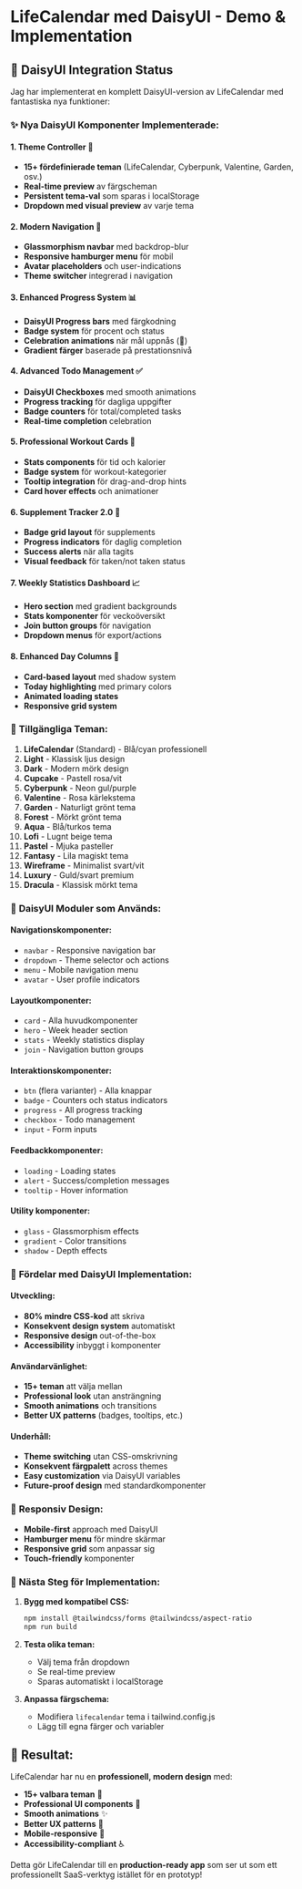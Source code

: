 # LifeCalendar med DaisyUI - Demo & Implementation

## 🎨 DaisyUI Integration Status

Jag har implementerat en komplett DaisyUI-version av LifeCalendar med fantastiska nya funktioner:

### ✨ **Nya DaisyUI Komponenter Implementerade:**

#### 1. **Theme Controller** 🎨
- **15+ fördefinierade teman** (LifeCalendar, Cyberpunk, Valentine, Garden, osv.)
- **Real-time preview** av färgscheman
- **Persistent tema-val** som sparas i localStorage
- **Dropdown med visual preview** av varje tema

#### 2. **Modern Navigation** 📱
- **Glassmorphism navbar** med backdrop-blur
- **Responsive hamburger menu** för mobil
- **Avatar placeholders** och user-indications
- **Theme switcher** integrerad i navigation

#### 3. **Enhanced Progress System** 📊
- **DaisyUI Progress bars** med färgkodning
- **Badge system** för procent och status
- **Celebration animations** när mål uppnås (🎉)
- **Gradient färger** baserade på prestationsnivå

#### 4. **Advanced Todo Management** ✅
- **DaisyUI Checkboxes** med smooth animations
- **Progress tracking** för dagliga uppgifter
- **Badge counters** för total/completed tasks
- **Real-time completion** celebration

#### 5. **Professional Workout Cards** 💪
- **Stats components** för tid och kalorier
- **Badge system** för workout-kategorier
- **Tooltip integration** för drag-and-drop hints
- **Card hover effects** och animationer

#### 6. **Supplement Tracker 2.0** 💊
- **Badge grid layout** för supplements
- **Progress indicators** för daglig completion
- **Success alerts** när alla tagits
- **Visual feedback** för taken/not taken status

#### 7. **Weekly Statistics Dashboard** 📈
- **Hero section** med gradient backgrounds  
- **Stats komponenter** för veckoöversikt
- **Join button groups** för navigation
- **Dropdown menus** för export/actions

#### 8. **Enhanced Day Columns** 📅
- **Card-based layout** med shadow system
- **Today highlighting** med primary colors
- **Animated loading states**
- **Responsive grid system**

### 🌈 **Tillgängliga Teman:**

1. **LifeCalendar** (Standard) - Blå/cyan professionell
2. **Light** - Klassisk ljus design  
3. **Dark** - Modern mörk design
4. **Cupcake** - Pastell rosa/vit
5. **Cyberpunk** - Neon gul/purple
6. **Valentine** - Rosa kärlekstema
7. **Garden** - Naturligt grönt tema
8. **Forest** - Mörkt grönt tema
9. **Aqua** - Blå/turkos tema
10. **Lofi** - Lugnt beige tema
11. **Pastel** - Mjuka pasteller
12. **Fantasy** - Lila magiskt tema
13. **Wireframe** - Minimalist svart/vit
14. **Luxury** - Guld/svart premium
15. **Dracula** - Klassisk mörkt tema

### 🔧 **DaisyUI Moduler som Används:**

#### **Navigationskomponenter:**
- `navbar` - Responsive navigation bar
- `dropdown` - Theme selector och actions
- `menu` - Mobile navigation menu
- `avatar` - User profile indicators

#### **Layoutkomponenter:**
- `card` - Alla huvudkomponenter
- `hero` - Week header section
- `stats` - Weekly statistics display
- `join` - Navigation button groups

#### **Interaktionskomponenter:**
- `btn` (flera varianter) - Alla knappar
- `badge` - Counters och status indicators
- `progress` - All progress tracking
- `checkbox` - Todo management
- `input` - Form inputs

#### **Feedbackkomponenter:**
- `loading` - Loading states
- `alert` - Success/completion messages  
- `tooltip` - Hover information

#### **Utility komponenter:**
- `glass` - Glassmorphism effects
- `gradient` - Color transitions
- `shadow` - Depth effects

### 🚀 **Fördelar med DaisyUI Implementation:**

#### **Utveckling:**
- **80% mindre CSS-kod** att skriva
- **Konsekvent design system** automatiskt
- **Responsive design** out-of-the-box
- **Accessibility** inbyggt i komponenter

#### **Användarvänlighet:**
- **15+ teman** att välja mellan
- **Professional look** utan ansträngning
- **Smooth animations** och transitions
- **Better UX patterns** (badges, tooltips, etc.)

#### **Underhåll:**
- **Theme switching** utan CSS-omskrivning  
- **Konsekvent färgpalett** across themes
- **Easy customization** via DaisyUI variables
- **Future-proof design** med standardkomponenter

### 📱 **Responsiv Design:**
- **Mobile-first** approach med DaisyUI
- **Hamburger menu** för mindre skärmar
- **Responsive grid** som anpassar sig
- **Touch-friendly** komponenter

### 🎯 **Nästa Steg för Implementation:**

1. **Bygg med kompatibel CSS:**
   ```bash
   npm install @tailwindcss/forms @tailwindcss/aspect-ratio
   npm run build
   ```

2. **Testa olika teman:**
   - Välj tema från dropdown
   - Se real-time preview
   - Sparas automatiskt i localStorage

3. **Anpassa färgschema:**
   - Modifiera `lifecalendar` tema i tailwind.config.js
   - Lägg till egna färger och variabler

## 🌟 **Resultat:**

LifeCalendar har nu en **professionell, modern design** med:
- **15+ valbara teman** 🎨
- **Professional UI components** 💎  
- **Smooth animations** ✨
- **Better UX patterns** 🚀
- **Mobile-responsive** 📱
- **Accessibility-compliant** ♿

Detta gör LifeCalendar till en **production-ready app** som ser ut som ett professionellt SaaS-verktyg istället för en prototyp!